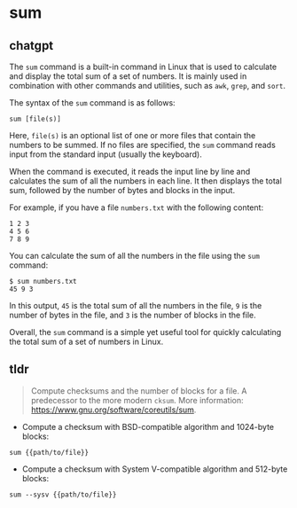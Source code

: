 # sum 
## chatgpt 
The `sum` command is a built-in command in Linux that is used to calculate and display the total sum of a set of numbers. It is mainly used in combination with other commands and utilities, such as `awk`, `grep`, and `sort`.

The syntax of the `sum` command is as follows:

```
sum [file(s)]
```

Here, `file(s)` is an optional list of one or more files that contain the numbers to be summed. If no files are specified, the `sum` command reads input from the standard input (usually the keyboard).

When the command is executed, it reads the input line by line and calculates the sum of all the numbers in each line. It then displays the total sum, followed by the number of bytes and blocks in the input.

For example, if you have a file `numbers.txt` with the following content:

```
1 2 3
4 5 6
7 8 9
```

You can calculate the sum of all the numbers in the file using the `sum` command:

```
$ sum numbers.txt
45 9 3
```

In this output, `45` is the total sum of all the numbers in the file, `9` is the number of bytes in the file, and `3` is the number of blocks in the file.

Overall, the `sum` command is a simple yet useful tool for quickly calculating the total sum of a set of numbers in Linux. 

## tldr 
 
> Compute checksums and the number of blocks for a file.
> A predecessor to the more modern `cksum`.
> More information: <https://www.gnu.org/software/coreutils/sum>.

- Compute a checksum with BSD-compatible algorithm and 1024-byte blocks:

`sum {{path/to/file}}`

- Compute a checksum with System V-compatible algorithm and 512-byte blocks:

`sum --sysv {{path/to/file}}`
